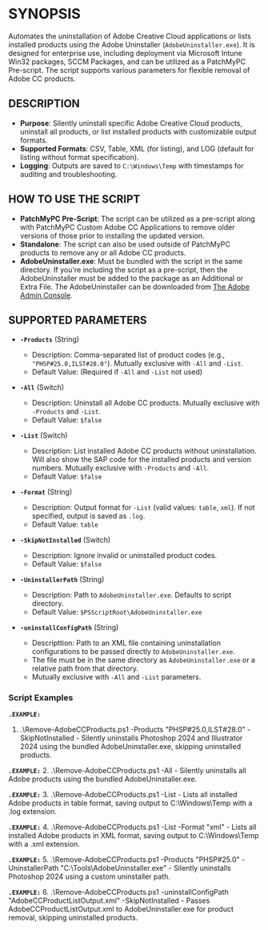 # SYNOPSIS

Automates the uninstallation of Adobe Creative Cloud applications or lists installed products using the Adobe Uninstaller (`AdobeUninstaller.exe`). It is designed for enterprise use, including deployment via Microsoft Intune Win32 packages, SCCM Packages, and can be utilized as a PatchMyPC Pre-script. The script supports various parameters for flexible removal of Adobe CC products.

## DESCRIPTION

- **Purpose**: Silently uninstall specific Adobe Creative Cloud products, uninstall all products, or list installed products with customizable output formats.
- **Supported Formats**: CSV, Table, XML (for listing), and LOG (default for listing without format specification).
- **Logging**: Outputs are saved to `C:\Windows\Temp` with timestamps for auditing and troubleshooting.

## HOW TO USE THE SCRIPT

- **PatchMyPC Pre-Script**: The script can be utilized as a pre-script along with PatchMyPC Custom Adobe CC Applications to remove older versions of those prior to installing the updated version. 
- **Standalone**: The script can also be used outside of PatchMyPC products to remove any or all Adobe CC products.
- **AdobeUninstaller.exe**: Must be bundled with the script in the same directory. If you're including the script as a pre-script, then the AdobeUninstaller must be added to the package as an Additional or Extra File. The AdobeUninstaller can be downloaded from [The Adobe Admin Console](https://helpx.adobe.com/enterprise/using/uninstall-creative-cloud-products.html).


## SUPPORTED PARAMETERS

- **`-Products`** (String)
  - Description: Comma-separated list of product codes (e.g., `"PHSP#25.0,ILST#28.0"`). Mutually exclusive with `-All` and `-List`.
  - Default Value: (Required if `-All` and `-List` not used)

- **`-All`** (Switch)
  - Description: Uninstall all Adobe CC products. Mutually exclusive with `-Products` and `-List`.
  - Default Value: `$false`

- **`-List`** (Switch)
  - Description: List installed Adobe CC products without uninstallation. Will also show the SAP code for the installed products and version numbers.
    Mutually exclusive with `-Products` and `-All`.
  - Default Value: `$false`

- **`-Format`** (String)
  - Description: Output format for `-List` (valid values: `table`, `xml`). If not specified, output is saved as `.log`.
  - Default Value: `table`

- **`-SkipNotInstalled`** (Switch)
  - Description: Ignore invalid or uninstalled product codes.
  - Default Value: `$false`

- **`-UninstallerPath`** (String)
  - Description: Path to `AdobeUninstaller.exe`. Defaults to script directory.
  - Default Value: `$PSScriptRoot\AdobeUninstaller.exe`

- **`-uninstallConfigPath`** (String)
  - Descripttion: Path to an XML file containing uninstallation configurations to be passed directly to `AdobeUninstaller.exe`.
  - The file must be in the same directory as `AdobeUninstaller.exe` or a relative path from that directory.
  - Mutually exclusive with `-All` and `-List` parameters.


### Script Examples

**`.EXAMPLE:`**
   1. .\Remove-AdobeCCProducts.ps1 -Products "PHSP#25.0,ILST#28.0" -SkipNotInstalled
    - Silently uninstalls Photoshop 2024 and Illustrator 2024 using the bundled AdobeUninstaller.exe, skipping uninstalled products.

**`.EXAMPLE:`**
   2. .\Remove-AdobeCCProducts.ps1 -All
    - Silently uninstalls all Adobe products using the bundled AdobeUninstaller.exe.

**`.EXAMPLE:`**
   3. .\Remove-AdobeCCProducts.ps1 -List
    - Lists all installed Adobe products in table format, saving output to C:\Windows\Temp with a .log extension.

**`.EXAMPLE:`**
   4. .\Remove-AdobeCCProducts.ps1 -List -Format "xml"
    - Lists all installed Adobe products in XML format, saving output to C:\Windows\Temp with a .xml extension.

**`.EXAMPLE:`**
   5. .\Remove-AdobeCCProducts.ps1 -Products "PHSP#25.0" -UninstallerPath "C:\Tools\AdobeUninstaller.exe"
    - Silently uninstalls Photoshop 2024 using a custom uninstaller path.

**`.EXAMPLE:`**
   6. .\Remove-AdobeCCProducts.ps1 -uninstallConfigPath "AdobeCCProductListOutput.xml" -SkipNotInstalled
    - Passes AdobeCCProductListOutput.xml to AdobeUninstaller.exe for product removal, skipping uninstalled products.
